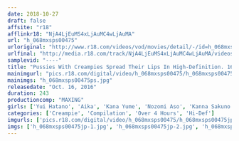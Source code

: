 ```yaml
---
date: 2018-10-27
draft: false
affsite: "r18"
afflinkr18: "NjA4LjEuMS4xLjAuMC4wLjAuMA"
url: "h_068mxsps00475"
urloriginal: "http://www.r18.com/videos/vod/movies/detail/-/id=h_068mxsps00475"
urlfinal: "http://media.r18.com/track/NjA4LjEuMS4xLjAuMC4wLjAuMA/videos/vod/movies/detail/-/id=h_068mxsps00475"
samplevid: "----"
title: "Pussies With Creampies Spread Their Lips In High-Definition. 16 Sex Scenes Total - Complete BEST"
mainimgurl: "pics.r18.com/digital/video/h_068mxsps00475/h_068mxsps00475ps.jpg"
mainimgs: "h_068mxsps00475ps.jpg"
releasedate: "Oct. 16, 2016"
duration: 243
productioncomp: "MAXING"
girls: ['Yui Hatano', 'Aika', 'Kana Yume', 'Nozomi Aso', 'Kanna Sakuno', 'Nene Chiba']
categories: ['Creampie', 'Compilation', 'Over 4 Hours', 'Hi-Def']
imgurls: ['pics.r18.com/digital/video/h_068mxsps00475/h_068mxsps00475jp-1.jpg', 'pics.r18.com/digital/video/h_068mxsps00475/h_068mxsps00475jp-2.jpg', 'pics.r18.com/digital/video/h_068mxsps00475/h_068mxsps00475jp-3.jpg', 'pics.r18.com/digital/video/h_068mxsps00475/h_068mxsps00475jp-4.jpg', 'pics.r18.com/digital/video/h_068mxsps00475/h_068mxsps00475jp-5.jpg', 'pics.r18.com/digital/video/h_068mxsps00475/h_068mxsps00475jp-6.jpg', 'pics.r18.com/digital/video/h_068mxsps00475/h_068mxsps00475jp-7.jpg', 'pics.r18.com/digital/video/h_068mxsps00475/h_068mxsps00475jp-8.jpg', 'pics.r18.com/digital/video/h_068mxsps00475/h_068mxsps00475jp-9.jpg', 'pics.r18.com/digital/video/h_068mxsps00475/h_068mxsps00475jp-10.jpg', 'pics.r18.com/digital/video/h_068mxsps00475/h_068mxsps00475jp-11.jpg', 'pics.r18.com/digital/video/h_068mxsps00475/h_068mxsps00475jp-12.jpg', 'pics.r18.com/digital/video/h_068mxsps00475/h_068mxsps00475jp-13.jpg', 'pics.r18.com/digital/video/h_068mxsps00475/h_068mxsps00475jp-14.jpg', 'pics.r18.com/digital/video/h_068mxsps00475/h_068mxsps00475jp-15.jpg', 'pics.r18.com/digital/video/h_068mxsps00475/h_068mxsps00475jp-16.jpg', 'pics.r18.com/digital/video/h_068mxsps00475/h_068mxsps00475jp-17.jpg', 'pics.r18.com/digital/video/h_068mxsps00475/h_068mxsps00475jp-18.jpg', 'pics.r18.com/digital/video/h_068mxsps00475/h_068mxsps00475jp-19.jpg', 'pics.r18.com/digital/video/h_068mxsps00475/h_068mxsps00475jp-20.jpg']
imgs: ['h_068mxsps00475jp-1.jpg', 'h_068mxsps00475jp-2.jpg', 'h_068mxsps00475jp-3.jpg', 'h_068mxsps00475jp-4.jpg', 'h_068mxsps00475jp-5.jpg', 'h_068mxsps00475jp-6.jpg', 'h_068mxsps00475jp-7.jpg', 'h_068mxsps00475jp-8.jpg', 'h_068mxsps00475jp-9.jpg', 'h_068mxsps00475jp-10.jpg', 'h_068mxsps00475jp-11.jpg', 'h_068mxsps00475jp-12.jpg', 'h_068mxsps00475jp-13.jpg', 'h_068mxsps00475jp-14.jpg', 'h_068mxsps00475jp-15.jpg', 'h_068mxsps00475jp-16.jpg', 'h_068mxsps00475jp-17.jpg', 'h_068mxsps00475jp-18.jpg', 'h_068mxsps00475jp-19.jpg', 'h_068mxsps00475jp-20.jpg']
---
```

